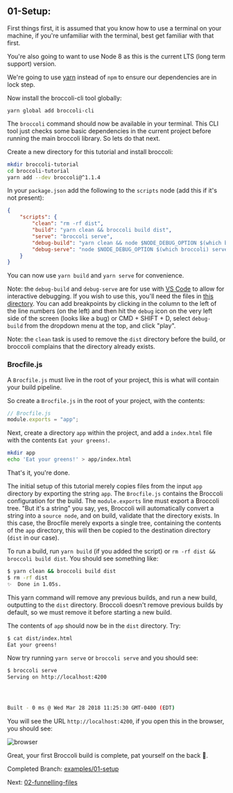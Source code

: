 ## 01-Setup:

First things first, it is assumed that you know how to use a terminal on your machine, if you're unfamiliar with the
terminal, best get familiar with that first.

You're also going to want to use Node 8 as this is the current LTS (long term support) version.

We're going to use [yarn](https://yarnpkg.com) instead of `npm` to ensure our dependencies are in lock step.

Now install the broccoli-cli tool globally:

`yarn global add broccoli-cli`

The `broccoli` command should now be available in your terminal. This CLI tool just checks some basic dependencies in
the current project before running the main broccoli library. So lets do that next.

Create a new directory for this tutorial and install broccoli:

```sh
mkdir broccoli-tutorial
cd broccoli-tutorial
yarn add --dev broccoli@^1.1.4
```

In your `package.json` add the following to the `scripts` node (add this if it's not present):

```json
{
    "scripts": {
        "clean": "rm -rf dist",
        "build": "yarn clean && broccoli build dist",
        "serve": "broccoli serve",
        "debug-build": "yarn clean && node $NODE_DEBUG_OPTION $(which broccoli) build dist",
        "debug-serve": "node $NODE_DEBUG_OPTION $(which broccoli) serve"
    }
}
```

You can now use `yarn build` and `yarn serve` for convenience.

Note: the `debug-build` and `debug-serve` are for use with [VS Code](https://code.visualstudio.com/) to allow for
interactive debugging. If you wish to use this, you'll need the files in
[this directory](https://github.com/oligriffiths/broccolijs-tutorial/tree/examples/00-init/.vscode).
You can add breakpoints by clicking in the column to the left of the line numbers (on the left) and then hit the
`debug` icon on the very left side of the screen (looks like a bug) or CMD + SHIFT + D, select `debug-build` from the
dropdown menu at the top, and click "play".

Note: the `clean` task is used to remove the `dist` directory before the build, or broccoli complains that the directory
already exists.

### Brocfile.js

A `Brocfile.js` must live in the root of your project, this is what will contain your build pipeline.

So create a `Brocfile.js` in the root of your project, with the contents: 

```js
// Brocfile.js
module.exports = "app";
```

Next, create a directory `app` within the project, and add a `index.html` file with the contents `Eat your greens!`.

```sh
mkdir app
echo 'Eat your greens!' > app/index.html
```

That's it, you're done.

The initial setup of this tutorial merely copies files from the input `app` directory by exporting the string `app`.
The `Brocfile.js` contains the Broccoli configuration for the build. The `module.exports` line must export a Broccoli
tree. "But it's a string" you say, yes, Broccoli will automatically convert a string into a `source node`, and on build,
validate that the directory exists. In this case, the Brocfile merely exports a single tree, containing the contents of
the `app` directory, this will then be copied to the destination directory (`dist` in our case).

To run a build, run `yarn build` (if you added the script) or `rm -rf dist && broccoli build dist`.
You should see something like:

```sh
$ yarn clean && broccoli build dist
$ rm -rf dist
✨  Done in 1.05s.
```

This yarn command will remove any previous builds, and run a new build, outputting to the `dist` directory.
Broccoli doesn't remove previous builds by default, so we must remove it before starting a new build.

The contents of `app` should now be in the `dist` directory. Try:

```sh
$ cat dist/index.html
Eat your greens!
```

Now try running `yarn serve` or `broccoli serve` and you should see:

```sh
$ broccoli serve
Serving on http://localhost:4200




Built - 0 ms @ Wed Mar 28 2018 11:25:30 GMT-0400 (EDT)
```

You will see the URL `http://localhost:4200`, if you open this in the browser, you should see:

![browser](/docs/assets/01-setup.png)

Great, your first Broccoli build is complete, pat yourself on the back 👏.

Completed Branch: [examples/01-setup](https://github.com/oligriffiths/broccolijs-tutorial/tree/examples/01-setup)

Next: [02-funnelling-files](/docs/02-funneling-files.md)
